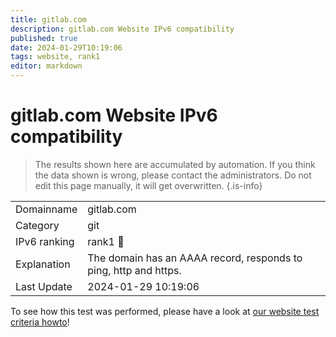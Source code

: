 ```yaml
---
title: gitlab.com
description: gitlab.com Website IPv6 compatibility
published: true
date: 2024-01-29T10:19:06
tags: website, rank1
editor: markdown
---
```


# gitlab.com Website IPv6 compatibility

> The results shown here are accumulated by automation. If you think the data shown is wrong, please contact the administrators. 
> Do not edit this page manually, it will get overwritten.
{.is-info}


|   |   |
| - | - |
| Domainname | gitlab.com
| Category | git |
| IPv6 ranking | rank1 :1st_place_medal: |
| Explanation | The domain has an AAAA record, responds to ping, http and https. |
| Last Update | 2024-01-29 10:19:06 |

To see how this test was performed, please have a look at [our website test criteria howto](/howto/testcriteria/website)!

